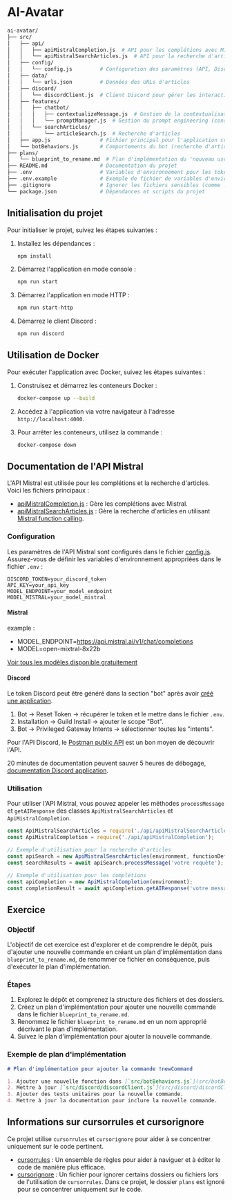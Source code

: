 # AI-Avatar

``` sh
ai-avatar/
├── src/
│   ├── api/
│   │   ├── apiMistralCompletion.js  # API pour les complétions avec Mistral
│   │   └── apiMistralSearchArticles.js  # API pour la recherche d'articles en utilisant Mistral function calling
│   ├── config/
│   │   └── config.js         # Configuration des paramètres (API, Discord token, etc.)
│   ├── data/
│   │   └── urls.json         # Données des URLs d'articles
│   ├── discord/
│   │   └── discordClient.js  # Client Discord pour gérer les interactions avec Discord
│   ├── features/
│   │   ├── chatbot/
│   │   │   ├── contextualizeMessage.js  # Gestion de la contextualisation des messages
│   │   │   └── promptManager.js  # Gestion du prompt engineering (construction, ajustements, etc.)
│   │   └── searchArticles/
│   │       └── articleSearch.js  # Recherche d'articles
│   ├── app.js                # Fichier principal pour l'application console
│   └── botBehaviors.js       # Comportements du bot (recherche d'articles, chatbot)
├── plans/
│   └── blueprint_to_rename.md  # Plan d'implémentation du 'nouveau use case'
├── README.md                 # Documentation du projet
├── .env                      # Variables d'environnement pour les tokens et les API keys
├── .env.example              # Exemple de fichier de variables d'environnement
├── .gitignore                # Ignorer les fichiers sensibles (comme .env) et les fichiers générés
└── package.json              # Dépendances et scripts du projet
```

## Initialisation du projet

Pour initialiser le projet, suivez les étapes suivantes :

1. Installez les dépendances :

   ```bash
   npm install
   ```

2. Démarrez l'application en mode console :

   ```bash
   npm run start
   ```

3. Démarrez l'application en mode HTTP :

   ```bash
   npm run start-http
   ```

4. Démarrez le client Discord :

   ```bash
   npm run discord
   ```

## Utilisation de Docker

Pour exécuter l'application avec Docker, suivez les étapes suivantes :

1. Construisez et démarrez les conteneurs Docker :

    ```bash
    docker-compose up --build
    ```

2. Accédez à l'application via votre navigateur à l'adresse `http://localhost:4000`.

3. Pour arrêter les conteneurs, utilisez la commande :

    ```bash
    docker-compose down
    ```

## Documentation de l'API Mistral

L'API Mistral est utilisée pour les complétions et la recherche d'articles. Voici les fichiers principaux :

- [apiMistralCompletion.js](src/api/apiMistralCompletion.js) : Gère les complétions avec Mistral.
- [apiMistralSearchArticles.js](src/api/apiMistralSearchArticles.js) : Gère la recherche d'articles en utilisant [Mistral function calling](https://docs.mistral.ai/capabilities/function_calling/).

### Configuration

Les paramètres de l'API Mistral sont configurés dans le fichier [config.js](src/config/config.js). Assurez-vous de définir les variables d'environnement appropriées dans le fichier `.env` :

```env
DISCORD_TOKEN=your_discord_token
API_KEY=your_api_key
MODEL_ENDPOINT=your_model_endpoint
MODEL_MISTRAL=your_model_mistral
```

#### Mistral

example :

- MODEL_ENDPOINT=<https://api.mistral.ai/v1/chat/completions>
- MODEL=open-mixtral-8x22b

[Voir tous les modèles disponible gratuitement](https://docs.mistral.ai/getting-started/models/models_overview/#free-models)

#### Discord

Le token Discord peut être généré dans la section "bot" après avoir [créé une application](https://discord.com/developers/applications).

1. Bot -> Reset Token -> récupérer le token et le mettre dans le fichier `.env`.
2. Installation -> Guild Install -> ajouter le scope "Bot".
3. Bot -> Privileged Gateway Intents -> sélectionner toutes les "intents".

Pour l'API Discord, le [Postman public API](https://www.postman.com/discord-api/discord-api/collection/0d7xls9/discord-rest-api) est un bon moyen de découvrir l'API.

20 minutes de documentation peuvent sauver 5 heures de débogage, [documentation Discord application](https://discord.com/developers/docs/intro).

### Utilisation

Pour utiliser l'API Mistral, vous pouvez appeler les méthodes `processMessage` et `getAIResponse` des classes `ApiMistralSearchArticles` et `ApiMistralCompletion`.

```js
const ApiMistralSearchArticles = require('./api/apiMistralSearchArticles');
const ApiMistralCompletion = require('./api/apiMistralCompletion');

// Exemple d'utilisation pour la recherche d'articles
const apiSearch = new ApiMistralSearchArticles(environment, functionDefinitions);
const searchResults = await apiSearch.processMessage('votre requête');

// Exemple d'utilisation pour les complétions
const apiCompletion = new ApiMistralCompletion(environment);
const completionResult = await apiCompletion.getAIResponse('votre message', 'context');
```

## Exercice

### Objectif

L'objectif de cet exercice est d'explorer et de comprendre le dépôt, puis d'ajouter une nouvelle commande en créant un plan d'implémentation dans `blueprint_to_rename.md`, de renommer ce fichier en conséquence, puis d'exécuter le plan d'implémentation.

### Étapes

1. Explorez le dépôt et comprenez la structure des fichiers et des dossiers.
2. Créez un plan d'implémentation pour ajouter une nouvelle commande dans le fichier `blueprint_to_rename.md`.
3. Renommez le fichier `blueprint_to_rename.md` en un nom approprié décrivant le plan d'implémentation.
4. Suivez le plan d'implémentation pour ajouter la nouvelle commande.

### Exemple de plan d'implémentation

```md
# Plan d'implémentation pour ajouter la commande !newCommand

1. Ajouter une nouvelle fonction dans [`src/botBehaviors.js`](src/botBehaviors.js ) pour gérer la nouvelle commande.
2. Mettre à jour [`src/discord/discordClient.js`](src/discord/discordClient.js ) pour inclure la nouvelle commande.
3. Ajouter des tests unitaires pour la nouvelle commande.
4. Mettre à jour la documentation pour inclure la nouvelle commande.
```

## Informations sur cursorrules et cursorignore

Ce projet utilise `cursorrules` et `cursorignore` pour aider à se concentrer uniquement sur le code pertinent.

- [cursorrules](https://github.com/PatrickJS/awesome-cursorrules) : Un ensemble de règles pour aider à naviguer et à éditer le code de manière plus efficace.
- [cursorignore](https://docs.cursor.com/context/ignore-files) : Un fichier pour ignorer certains dossiers ou fichiers lors de l'utilisation de `cursorrules`. Dans ce projet, le dossier `plans` est ignoré pour se concentrer uniquement sur le code.
